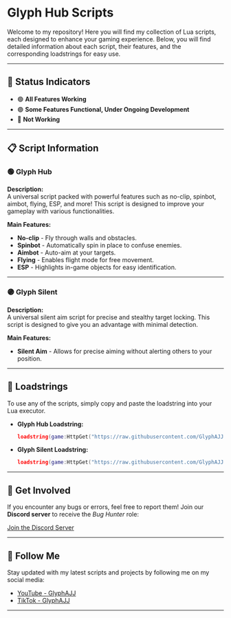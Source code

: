 # Glyph Hub Scripts

Welcome to my repository! Here you will find my collection of Lua scripts, each designed to enhance your gaming experience. Below, you will find detailed information about each script, their features, and the corresponding loadstrings for easy use.

---

## 🚨 Status Indicators

- 🟢 **All Features Working**  
- 🟣 **Some Features Functional, Under Ongoing Development**  
- 🔴 **Not Working**  

---

## 📋 Script Information

### 🟢 **Glyph Hub**
**Description:**  
A universal script packed with powerful features such as no-clip, spinbot, aimbot, flying, ESP, and more! This script is designed to improve your gameplay with various functionalities.  

**Main Features:**
- **No-clip** - Fly through walls and obstacles.
- **Spinbot** - Automatically spin in place to confuse enemies.
- **Aimbot** - Auto-aim at your targets.
- **Flying** - Enables flight mode for free movement.
- **ESP** - Highlights in-game objects for easy identification.

---

### 🟣 **Glyph Silent**
**Description:**  
A universal silent aim script for precise and stealthy target locking. This script is designed to give you an advantage with minimal detection.  

**Main Features:**
- **Silent Aim** - Allows for precise aiming without alerting others to your position.

---

## 📜 Loadstrings

To use any of the scripts, simply copy and paste the loadstring into your Lua executor.

- **Glyph Hub Loadstring:**
    ```lua
    loadstring(game:HttpGet("https://raw.githubusercontent.com/GlyphAJJ/GlyphHub/refs/heads/main/aimlockbyglyphaj.lua"))()
    ```

- **Glyph Silent Loadstring:**
    ```lua
    loadstring(game:HttpGet("https://raw.githubusercontent.com/GlyphAJJ/GlyphHub/refs/heads/main/GlyphSilent.lua"))()
    ```

---

## 👾 Get Involved

If you encounter any bugs or errors, feel free to report them! Join our **Discord server** to receive the *Bug Hunter* role:

[Join the Discord Server](https://discord.gg/C6KDYq9Peb)

---

## 📱 Follow Me

Stay updated with my latest scripts and projects by following me on my social media:

- [YouTube - GlyphAJJ](https://youtube.com/@glyphaj)
- [TikTok - GlyphAJJ](https://tiktok.com/@glyphaj)

---
